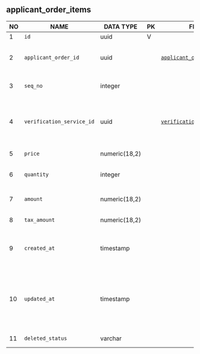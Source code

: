 applicant_order_items
----------------------------


NO | NAME | DATA TYPE | PK | FK | DESCRIPTION            
---|------|-----------|----|----|-------------
1|`id` | uuid | V |  | Autogenerated
2|`applicant_order_id` | uuid |  | [`applicant_orders`](applicant_orders.md) | Date, when the order was created (generated)
3|`seq_no` | integer |  |  | Line number within one order
4|`verification_service_id` | uuid |  | [`verification_services`](verification_services.md) | Product that is included in the order, e.g. Verification fee, Additional fee, Test fee
5|`price` | numeric(18,2) |  |  | price of the service
6|`quantity` | integer |  |  | quantity of services, default 1
7|`amount` | numeric(18,2) |  |  | Item amount in order currency (default USD)
8|`tax_amount` | numeric(18,2) |  |  | Tax (VAT) amount
9|`created_at` | timestamp |  |  | System field - date and time when the record was created
10|`updated_at` | timestamp |  |  | System field - date and time when the record was modified (or created when the record is new)
11|`deleted_status` | varchar |  |  | ACTIVE, DELETED
